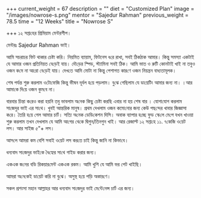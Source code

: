 +++
current_weight = 67
description = ""
diet = "Customized Plan"
image = "/images/nowrose-s.png"
mentor = "Sajedur Rahman"
previous_weight = 78.5
time = "12 Weeks"
title = "Nowrose S"

+++
১২ সপ্তা‌হের প্রিমিয়াম মেন্টরশীপ।

মেন্টরঃ Sajedur Rahman ভাই।

আ‌মি সচরাচর ফিট থাকার চেষ্টা ক‌রি। নিয়‌মিত ব‌্যায়াম, ফিটনেস ধ‌রে রাখা, সবই ঠিকঠাক আমার। কিন্তু সমস‌্যা একটাই যে আমার ওজন প্রতি‌নিয়ত বে‌ড়েই যায়। দৌ‌ড়ের স্পিড, স্ট‌্যা‌মিনা সবই ঠিক। আমি ভাত ও রু‌টি কোনটাই খাই না তবুও ওজন ক‌মে না আ‌রো বে‌ড়েই যায়। দেখ‌তে আ‌মি মোটা না কিন্তু পেশাগত কার‌ণে ওজন নিয়ন্ত্রন বাধ‌্যতামূলক।

শেষ পর্যন্ত শুরু করলাম ও‌টো‌ফে‌জি কিন্তু ভীষন দূর্বল হ‌য়ে পড়লাম। বু‌ঝে গে‌ছিলাম যে ডা‌য়ে‌টিং আমার জন‌্য না। ।আর আমা‌কে দি‌য়ে ওজন কুম‌বে না।

বারবার চিন্তা ক‌রেও করা হয়‌নি তবু ভাবলাম অ‌নেক কিছু চেষ্টা কর‌ছি এবার না হয় শেষ বার । যোগা‌যোগ করলাম সা‌জেদুর ভাই এর সা‌থে। খুবই আন্ত‌রিক মানুষ। প্রথম দেখলাম ওজন কমা‌ে‌নোর জন‌্য কেউ পছ‌ন্দের খাবার জিজ্ঞাসা ক‌রে। তৈ‌রি হ‌য়ে গেল আমার চার্ট। স‌ত্যি অ‌নেক ডে‌ডি‌কেশন দি‌সি। অবাক ব‌্যাপার হ‌চ্ছে ফুড স্কে‌লে মে‌পে যখন খাওয়া শুরু করলাম তখন দেখলাম যে আ‌মি আ‌গের থে‌কে দ্বিগুন/তিনগুন খাই। আর রেজাল্ট ১২ সপ্তা‌হে ১১. ৭কে‌জি ও‌য়েট লস। আর সাইজ ৫"+ লস।

আস‌লে আমরা কম বে‌শি সবাই ও‌য়েট লস কর‌তে চাই কিন্তু জা‌নি না কিভা‌বে।

ধন‌্যবাদ সা‌জেদুর ভাই‌কে ধৈ‌হ্যের সা‌থে গাইড করার জন‌্য।

একএক জ‌নের ব‌ডি রিকয়ার‌মেন্ট একএক রকম। আ‌মি খু‌শি যে আ‌মি ভর পেট খাইছি।

আমরা অ‌নে‌কেই ডা‌য়েট করি না বু‌ঝে। অসুস্থ হ‌য়ে প‌ড়ি অকার‌ণে।

সকল প্রশংসা মহান আল্লাহর আর ধন‌্যবাদ সা‌জেদুর ভাই মে‌ন্টে‌নেন্স চার্ট এর জন‌্য।